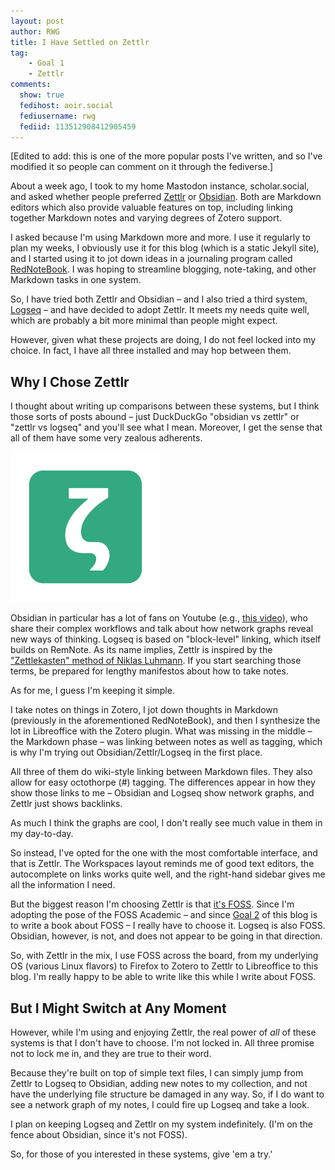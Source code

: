 ```yaml
---
layout: post
author: RWG
title: I Have Settled on Zettlr
tag:
    - Goal 1
    - Zettlr
comments: 
  show: true
  fedihost: aoir.social
  fediusername: rwg
  fediid: 113512908412905459
---
```

[Edited to add: this is one of the more popular posts I've written, and so I've modified it so people can comment on it through the fediverse.]

About a week ago, I took to my home Mastodon instance, scholar.social, and asked whether people preferred [Zettlr](https://www.zettlr.com/) or [Obsidian](https://obsidian.md/). Both are Markdown editors which also provide valuable features on top, including linking together Markdown notes and varying degrees of Zotero support.

I asked because I'm using Markdown more and more. I use it regularly to plan my weeks, I obviously use it for this blog (which is a static Jekyll site), and I started using it to jot down ideas in a journaling program called [RedNoteBook](https://rednotebook.sourceforge.io/). I was hoping to streamline blogging, note-taking, and other Markdown tasks in one system.

So, I have tried both Zettlr and Obsidian – and I also tried a third system, [Logseq](https://logseq.com/) – and have decided to adopt Zettlr. It meets my needs quite well, which are probably a bit more minimal than people might expect.

However, given what these projects are doing, I do not feel locked into my choice. In fact, I have all three installed and may hop between them.

<!-- more -->

## Why I Chose Zettlr
I thought about writing up comparisons between these systems, but I think those sorts of posts abound – just DuckDuckGo "obsidian vs zettlr" or "zettlr vs logseq" and you'll see what I mean. Moreover, I get the sense that all of them have some very zealous adherents. 

![80777352f93ad1f40b45edf2022a55e9.png](/assets/images/80777352f93ad1f40b45edf2022a55e9.png)

Obsidian in particular has a lot of fans on Youtube (e.g., [this video](https://www.youtube.com/watch?v=njibNuFQwjw)), who share their complex workflows and talk about how network graphs reveal new ways of thinking. Logseq is based on "block-level" linking, which itself builds on RemNote. As its name implies, Zettlr is inspired by the ["Zettlekasten" method of Niklas Luhmann](https://zettelkasten.de/introduction/#luhmann-s-zettelkasten). If you start searching those terms, be prepared for lengthy manifestos about how to take notes.

As for me, I guess I'm keeping it simple. 

I take notes on things in Zotero, I jot down thoughts in Markdown (previously in the aforementioned RedNoteBook), and then I synthesize the lot in Libreoffice with the Zotero plugin. What was missing in the middle – the Markdown phase – was linking between notes as well as tagging, which is why I'm trying out Obsidian/Zettlr/Logseq in the first place.

All three of them do wiki-style linking between Markdown files. They also allow for easy octothorpe (#) tagging. The differences appear in how they show those links to me – Obsidian and Logseq show network graphs, and Zettlr just shows backlinks.

As much I think the graphs are cool, I don't really see much value in them in my day-to-day.

So instead, I've opted for the one with the most comfortable interface, and that is Zettlr. The Workspaces layout reminds me of good text editors, the autocomplete on links works quite well, and the right-hand sidebar gives me all the information I need.

But the biggest reason I'm choosing Zettlr is that [it's FOSS](https://github.com/Zettlr/Zettlr). Since I'm adopting the pose of the FOSS Academic – and since [Goal 2](/2022/01/06/Goal2.html) of this blog is to write a book about FOSS – I really have to choose it. Logseq is also FOSS. Obsidian, however, is not, and does not appear to be going in that direction.

So, with Zettlr in the mix, I use FOSS across the board, from my underlying OS (various Linux flavors) to Firefox to Zotero to Zettlr to Libreoffice to this blog. I'm really happy to be able to write like this while I write about FOSS.

## But I Might Switch at Any Moment
However, while I'm using and enjoying Zettlr, the real power of *all* of these systems is that I don't have to choose. I'm not locked in. All three promise not to lock me in, and they are true to their word. 

Because they're built on top of simple text files, I can simply jump from Zettlr to Logseq to Obsidian, adding new notes to my collection, and not have the underlying file structure be damaged in any way. So, if I do want to see a network graph of my notes, I could fire up Logseq and take a look.

I plan on keeping Logseq and Zettlr on my system indefinitely. (I'm on the fence about Obsidian, since it's not FOSS).

So, for those of you interested in these systems, give 'em a try.'
